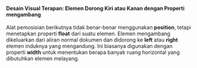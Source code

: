 #### Desain Visual Terapan: Elemen Dorong Kiri atau Kanan dengan Properti mengambang

Alat pemosisian berikutnya tidak benar-benar menggunakan **position**, tetapi menetapkan properti **float** dari suatu elemen. Elemen mengambang dikeluarkan dari aliran normal dokumen dan didorong ke **left** atau **right** elemen induknya yang mengandung. Ini biasanya digunakan dengan properti **width** untuk menentukan berapa banyak ruang horizontal yang dibutuhkan elemen melayang.

